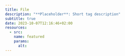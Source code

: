 ```yaml
---
title: File
description: "**Placeholder**: Short tag description"
subtitle: true
date: 2023-10-07T12:16:46+02:00
resources:
  - src:
    name: featured
    params:
      alt:
---
```

